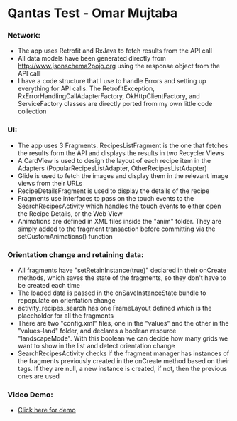 # Qantas Test - Omar Mujtaba

### Network:
* The app uses Retrofit and RxJava to fetch results from the API call
* All data models have been generated directly from http://www.jsonschema2pojo.org using the response object from the API call
* I have a code structure that I use to handle Errors and setting up everything for API calls. The RetrofitException, RxErrorHandlingCallAdapterFactory, OkHttpClientFactory, and ServiceFactory classes are directly ported from my own little code collection

### UI:
* The app uses 3 Fragments. RecipesListFragment is the one that fetches the results form the API and displays the results in two Recycler Views
* A CardView is used to design the layout of each recipe item in the Adapters (PopularRecipesListAdapter, OtherRecipesListAdapter)
* Glide is used to fetch the images and display them in the relevant image views from their URLs
* RecipeDetailsFragment is used to display the details of the recipe
* Fragments use interfaces to pass on the touch events to the SearchRecipesActivity which handles the touch events to either open the Recipe Details, or the Web View
* Animations are defined in XML files inside the "anim" folder. They are simply added to the fragment transaction before committing via the setCustomAnimations() function

### Orientation change and retaining data:
* All fragments have "setRetainInstance(true)" declared in their onCreate methods, which saves the state of the fragments, so they don't have to be created each time
* The loaded data is passed in the onSaveInstanceState bundle to repopulate on orientation change
* activity_recipes_search has one FrameLayout defined which is the placeholder for all the fragments
* There are two "config.xml" files, one in the "values" and the other in the "values-land" folder, and declares a boolean resource "landscapeMode". With this boolean we can decide how many grids we want to show in the list and detect orientation change
* SearchRecipesActivity checks if the fragment manager has instances of the fragments previously created in the onCreate method based on their tags. If they are null, a new instance is created, if not, then the previous ones are used

### Video Demo:
* [Click here for demo](https://photos.app.goo.gl/ZtYBNyWnJD1PWZgo2)